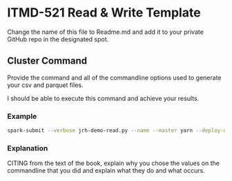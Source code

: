 # ITMD-521 Read & Write Template

Change the name of this file to Readme.md and add it to your private GitHub repo in the designated spot.

## Cluster Command

Provide the command and all of the commandline options used to generate your csv and parquet files.

I should be able to execute this command and achieve your results.

### Example

```bash
spark-submit --verbose jrh-demo-read.py --name --master yarn --deploy-mode cluster demo-read.py
```

### Explanation

CITING from the text of the book, explain why you chose the values on the commandline that you did and explain what they do and what occurs.
